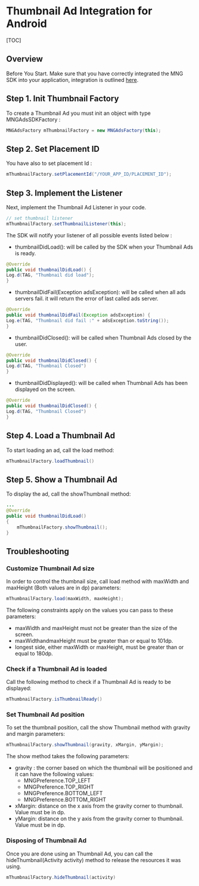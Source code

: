 # Thumbnail Ad Integration for Android

[TOC]

## Overview
Before You Start. Make sure that you have correctly integrated the MNG SDK into your application, integration is outlined [here](https://bitbucket.org/mngcorp/mobile.mng-ads.com-mngperf/wiki/setup).


## Step 1. Init Thumbnail Factory

To create a Thumbnail Ad you must init an object with type MNGAdsSDKFactory :

```java
MNGAdsFactory mThumbnailFactory = new MNGAdsFactory(this);

```
## Step 2. Set Placement ID

You have also to set placement Id :

```java
mThumbnailFactory.setPlacementId("/YOUR_APP_ID/PLACEMENT_ID");
```

## Step 3. Implement the Listener
Next, implement the Thumbnail Ad Listener in your code. 

```java
// set thumbnail listener
mThumbnailFactory.setThumbnailListener(this);
```
The SDK will notify your listener of all possible events listed below :

- thumbnailDidLoad(): will be called by the SDK when your Thumbnail Ads is ready.

```java
@Override
public void thumbnailDidLoad() {
Log.d(TAG, "Thumbnail did load");
}
```

- thumbnailDidFail(Exception adsException): will be called when all ads servers fail. it will return the error of last called ads server.

```java
@Override
public void thumbnailDidFail(Exception adsException) {
Log.e(TAG, "Thumbnail did fail :" + adsException.toString());
}
```
- thumbnailDidClosed(): will be called when Thumbnail Ads closed by the user. 

```java
@Override
public void thumbnailDidClosed() {
Log.d(TAG, "Thumbnail Closed")
}
```


- thumbnailDidDisplayed(): will be called when Thumbnail Ads has been displayed on the screen.

```java
@Override
public void thumbnailDidClosed() {
Log.d(TAG, "Thumbnail Closed")
}
```


## Step 4. Load a Thumbnail Ad

To start loading an ad, call the load method:

```java
mThumbnailFactory.loadThumbnail()
```

## Step 5. Show a Thumbnail Ad

To display the ad, call the showThumbnail method:


```java
...
@Override
public void thumbnailDidLoad() 
{
	mThumbnailFactory.showThumbnail();
}
```

## Troubleshooting
 
### Customize Thumbnail Ad size

In order to control the thumbnail size, call load method with maxWidth and maxHeight (Both values are in dp) parameters:

```java
mThumbnailFactory.load(maxWidth, maxHeight);
```

The following constraints apply on the values you can pass to these parameters:

- maxWidth and maxHeight must not be greater than the size of the screen.
- maxWidthandmaxHeight must be greater than or equal to 101dp.
- longest side, either maxWidth or maxHeight, must be greater than or equal to
 180dp.


### Check if a Thumbnail Ad is loaded

Call the following method to check if a Thumbnail Ad is ready to be displayed:

```java
mThumbnailFactory.isThumbnailReady()
```

### Set Thumbnail Ad position

To set the thumbnail position, call the show Thumbnail method with gravity and margin parameters:


```java
mThumbnailFactory.showThumbnail(gravity, xMargin, yMargin);
```

The show method takes the following parameters:

- gravity : the corner based on which the thumbnail will be positioned and it can have the following values:
	- MNGPreference.TOP_LEFT
	- MNGPreference.TOP_RIGHT
	- MNGPreference.BOTTOM_LEFT
	- MNGPreference.BOTTOM_RIGHT
- xMargin: distance on the x axis from the gravity corner to thumbnail. Value must be in dp.
- yMargin: distance on the y axis from the gravity corner to thumbnail. Value must be in dp.


### Disposing of Thumbnail Ad 

Once you are done using an Thumbnail Ad, you can call the hideThumbnail(Activity activity) method to release the resources it was using.

```java
mThumbnailFactory.hideThumbnail(activity)
```